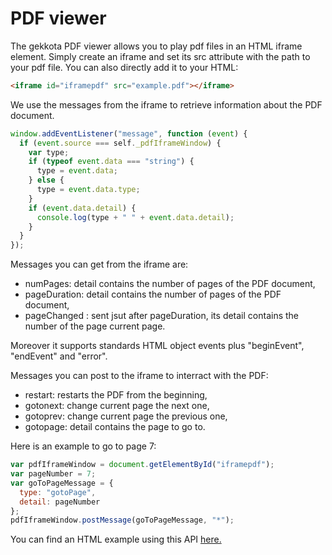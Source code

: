 #  PDF viewer

The gekkota PDF viewer allows you to play pdf files in an HTML iframe element. Simply create an iframe and set its src attribute with the path to your pdf file.
You can also directly add it to your HTML:
````html
<iframe id="iframepdf" src="example.pdf"></iframe>
````
We use the messages from the iframe to retrieve information about the PDF document.
````javascript
window.addEventListener("message", function (event) {
  if (event.source === self._pdfIframeWindow) {
    var type;
    if (typeof event.data === "string") {
      type = event.data;
    } else {
      type = event.data.type;
    }
    if (event.data.detail) {
      console.log(type + " " + event.data.detail);
    }
  }
});
````
Messages you can get from the iframe are:
  *	numPages: detail contains the number of pages of the PDF document,
  *	pageDuration: detail contains the number of pages of the PDF document,
  *	pageChanged : sent jsut after pageDuration, its detail contains the number of the page current page.

Moreover it supports standards HTML object events plus "beginEvent", "endEvent" and "error".

Messages you can post to the iframe to interract with the PDF:
  * restart: restarts the PDF from the beginning,
  * gotonext: change current page the next one,
  * gotoprev: change current page the previous one,
  * gotopage: detail contains the page to go to.


Here is an example to go to page 7:
````javascript
var pdfIframeWindow = document.getElementById("iframepdf");
var pageNumber = 7;
var goToPageMessage = {
  type: "gotoPage",
  detail: pageNumber
};
pdfIframeWindow.postMessage(goToPageMessage, "*");
````
You can find an HTML example using this API [here.](example1.html)
